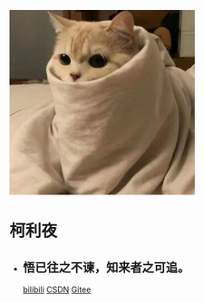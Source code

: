 <!-- _coverpage.md -->



![cat](.\images\cat.jpg)





# 柯利夜



* ## 悟已往之不谏，知来者之可追。





  [bilibili](https://space.bilibili.com/1221020719)  [CSDN](https://blog.csdn.net/Ke_li_ye?spm=1000.2115.3001.5343)  [Gitee](https://gitee.com/luojunwen20061123)















